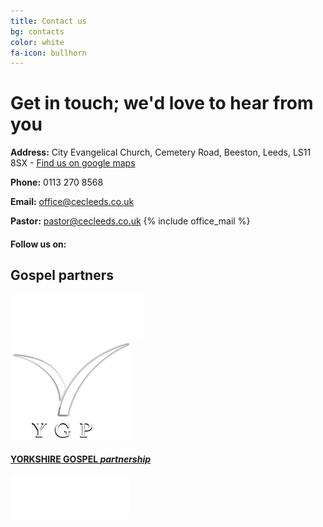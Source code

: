 ```yaml
---
title: Contact us
bg: contacts
color: white
fa-icon: bullhorn
---
```


# Get in touch; we'd love to hear from you

<i class="fa fa-map-marker" aria-hidden="true" style="color:white"></i>  **Address:** City Evangelical Church, Cemetery Road, Beeston, Leeds, LS11 8SX - [Find us on google maps](https://goo.gl/maps/EoD83hYx9Lob5TpK6) <i class="fa fa-external-link" aria-hidden="true" style="color:white"></i>

<i class="fa fa-phone" aria-hidden="true" style="color:white"></i>  **Phone:** 0113 270 8568

<i class="fa fa-envelope-o" aria-hidden="true" style="color:white"></i>  **Email:** [office@cecleeds.co.uk](mailto:office@cecleeds.co.uk)

<i class="fa fa-address-book-o" aria-hidden="true" style="color:white"></i>  **Pastor:** [pastor@cecleeds.co.uk](mailto:pastor@cecleeds.co.uk)
{% include office_mail %} 


#### Follow us on:
<div class="contacts">
  <div class="SocialBox">
    <div><a href="https://www.twitter.com/cecleeds/" target="blank"><i class="fa fa-twitter"></i></a></div>
    <div><a href="https://www.instagram.com/cecleeds/?hl=en" target="blank"><i class="fa fa-instagram"></i></a></div>
    <div><a href="https://www.facebook.com/CECLeeds/" target="blank"><i class="fa fa-facebook"></i></a></div>
    <div><a href="https://www.youtube.com/channel/UCALb0SwFaFdPY2gwOesvb_g" target="blank"><i class="fa fa-youtube-play"></i></a></div>
    <div><a href="https://www.github.com/cecleeds" target="blank"><i class="fa fa-github"></i></a></div>
  </div>
</div>

## Gospel partners
<div class="row partners">
  <div class="col s12 partner valign">
    <a href="https://capuk.org" target="blank"><img src="img/contacts/cap.png"/></a>
  </div>
  <div class="col s12 partner full-width valign">
    <a href="http://www.ygp.org.uk" target="blank"><img src="img/contacts/ygplogo.png"/>
      <h4> YORKSHIRE GOSPEL <em>partnership</em> </h4>
    </a>
  </div>
  <div class="col s12 partner valign">
    <a href="https://fiec.org.uk" target="blank"><img src="img/contacts/fiec.svg"/>
    </a>
  </div>
</div>
